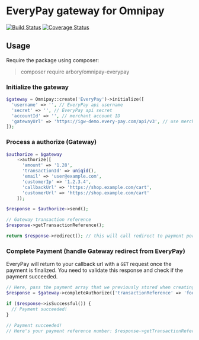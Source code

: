 EveryPay gateway for Omnipay
=============================================

[![Build Status](https://travis-ci.org/arbory/omnipay-everypay.svg?branch=master)](https://travis-ci.org/arbory/omnipay-everypay)
[![Coverage Status](https://coveralls.io/repos/github/arbory/omnipay-everypay/badge.svg?branch=master)](https://coveralls.io/github/arbory/omnipay-everypay?branch=master)

## Usage

Require the package using composer:

> composer require arbory/omnipay-everypay

### Initialize the gateway

```php
$gateway = Omnipay::create('EveryPay')->initialize([
  'username' => '', // EveryPay api username
  'secret' => '', // EveryPay api secret
  'accountId' => '', // merchant account ID
  'gatewayUrl' => 'https://igw-demo.every-pay.com/api/v3', // use merchant provided url for production
]);
```

### Process a authorize (Gateway)

```php
$authorize = $gateway
    ->authorize([
      'amount' => '1.28',
      'transactionId' => uniqid(),
      'email' => 'user@example.com',
      'customerIp' => '1.2.3.4',
      'callbackUrl' => 'https://shop.example.com/cart',
      'customerUrl' => 'https://shop.example.com/cart'
    ]);

$response = $authorize->send();

// Gateway transaction reference
$response->getTransactionReference();

return $response->redirect(); // this will call redirect to payment portal
```

### Complete Payment (handle Gateway redirect from EveryPay)

EveryPay will return to your callback url with a `GET` request once the payment is finalized.
You need to validate this response and check if the payment succeeded.

```php
// Here, pass the payment array that we previously stored when creating the payment
$response = $gateway->completeAuthorize(['transactionReference' => 'foo')->send();

if ($response->isSuccessful()) {
  // Payment succeeded!
}

// Payment succeeded!
// Here's your payment reference number: $response->getTransactionReference()
```
